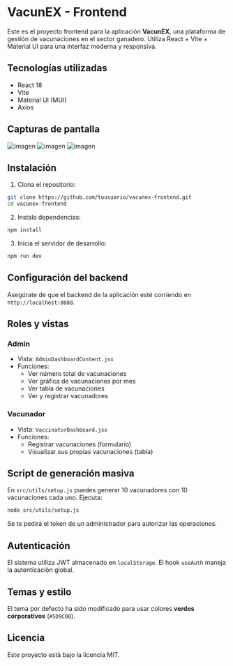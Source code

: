 # VacunEX - Frontend

Este es el proyecto frontend para la aplicación **VacunEX**, una plataforma de gestión de vacunaciones en el sector ganadero. Utiliza React + Vite + Material UI para una interfaz moderna y responsiva.

## Tecnologías utilizadas

- React 18
- Vite
- Material UI (MUI)
- Axios

## Capturas de pantalla
![imagen](https://github.com/user-attachments/assets/cc84027f-dd69-460b-9e5f-2eadacb7c959)
![imagen](https://github.com/user-attachments/assets/e319be99-7be3-45e0-91ae-53ebe3862766)
![imagen](https://github.com/user-attachments/assets/b741c488-026c-4814-aaf8-8fea87ba4388)


## Instalación

1. Clona el repositorio:
```bash
git clone https://github.com/tuusuario/vacunex-frontend.git
cd vacunex-frontend
```

2. Instala dependencias:
```bash
npm install
```

3. Inicia el servidor de desarrollo:
```bash
npm run dev
```

## Configuración del backend
Asegúrate de que el backend de la aplicación esté corriendo en `http://localhost:8080`.

## Roles y vistas

### Admin
- Vista: `AdminDashboardContent.jsx`
- Funciones:
  - Ver número total de vacunaciones
  - Ver gráfica de vacunaciones por mes
  - Ver tabla de vacunaciones
  - Ver y registrar vacunadores

### Vacunador
- Vista: `VaccinatorDashboard.jsx`
- Funciones:
  - Registrar vacunaciones (formulario)
  - Visualizar sus propias vacunaciones (tabla)

## Script de generación masiva
En `src/utils/setup.js` puedes generar 10 vacunadores con 10 vacunaciones cada uno. Ejecuta:

```bash
node src/utils/setup.js
```

Se te pedirá el token de un administrador para autorizar las operaciones.

## Autenticación
El sistema utiliza JWT almacenado en `localStorage`. El hook `useAuth` maneja la autenticación global.

## Temas y estilo
El tema por defecto ha sido modificado para usar colores **verdes corporativos** (`#5D9C00`).

## Licencia
Este proyecto está bajo la licencia MIT.
